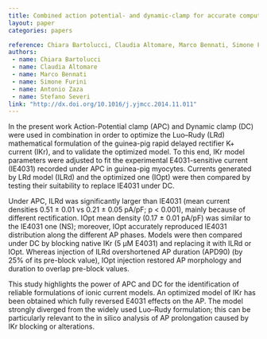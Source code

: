 ```yaml
---
title: Combined action potential- and dynamic-clamp for accurate computational modelling of the cardiac IKr current
layout: paper
categories: papers

reference: Chiara Bartolucci, Claudia Altomare, Marco Bennati, Simone Furini, Antonio Zaza, Stefano Severi, Combined action potential- and dynamic-clamp for accurate computational modelling of the cardiac IKr current, Journal of Molecular and Cellular Cardiology, Available online 18 November 2014, ISSN 0022-2828. 
authors: 
 - name: Chiara Bartolucci
 - name: Claudia Altomare
 - name: Marco Bennati
 - name: Simone Furini
 - name: Antonio Zaza
 - name: Stefano Severi
link: "http://dx.doi.org/10.1016/j.yjmcc.2014.11.011"
---
```


In the present work Action-Potential clamp (APC) and Dynamic clamp (DC) were used in combination in order to optimize the Luo–Rudy (LRd) mathematical formulation of the guinea-pig rapid delayed rectifier K+ current (IKr), and to validate the optimized model. To this end, IKr model parameters were adjusted to fit the experimental E4031-sensitive current (IE4031) recorded under APC in guinea-pig myocytes. Currents generated by LRd model (ILRd) and the optimized one (IOpt) were then compared by testing their suitability to replace IE4031 under DC.

Under APC, ILRd was significantly larger than IE4031 (mean current densities 0.51 ± 0.01 vs 0.21 ± 0.05 pA/pF; p < 0.001), mainly because of different rectification. IOpt mean density (0.17 ± 0.01 pA/pF) was similar to the IE4031 one (NS); moreover, IOpt accurately reproduced IE4031 distribution along the different AP phases. Models were then compared under DC by blocking native IKr (5 μM E4031) and replacing it with ILRd or IOpt. Whereas injection of ILRd overshortened AP duration (APD90) (by 25% of its pre-block value), IOpt injection restored AP morphology and duration to overlap pre-block values.

This study highlights the power of APC and DC for the identification of reliable formulations of ionic current models. An optimized model of IKr has been obtained which fully reversed E4031 effects on the AP. The model strongly diverged from the widely used Luo–Rudy formulation; this can be particularly relevant to the in silico analysis of AP prolongation caused by IKr blocking or alterations.
